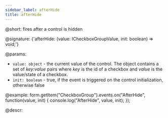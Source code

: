 ```yaml
---
sidebar_label: afterHide
title: afterHide
---          
```


@short: fires after a control is hidden

@signature: {'afterHide: (value: ICheckboxGroupValue, init: boolean) => void;'} 

@params:
- `value: object` - the current value of the control. The object contains a set of <i>key:value</i> pairs where <i>key</i> is the id of a checkbox and <i>value</i> is the value/state of a checkbox.
- `init: boolean` - true, if the event is triggered on the control initialization, otherwise false

@example:
form.getItem("CheckboxGroup").events.on("AfterHide", function(value, init) {
    console.log("AfterHide", value, init);
});

@descr:
